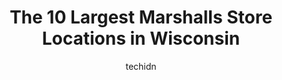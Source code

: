 ---
layout: ampstory
image: https://i0.wp.com/www.depkes.org/wp-content/uploads/2023/06/marshalls-0-in-wisconsin-1685968242.jpeg?resize=640,853
author: techidn
featured: false
description: Discover the impressive array of Marshalls options in Wisconsin, where you can find 10 of the largest Marshalls establishments in the area. From renowned classics to hidden gems, Wisconsin o
title: The 10 Largest Marshalls Store Locations in Wisconsin
cover:
   title: The 10 Largest Marshalls Store Locations in Wisconsin
   subtitle: Rickpate
   background: https://www.depkes.org/wp-content/uploads/2023/06/marshalls-0-in-wisconsin-1685968242.jpeg

pages: 
 - layout: thirds
   top: <h1>#1 Marshalls & HomeGoods</h1>
   bottom: "<p>If I could give it zero stars, I definitely would after my shopping experience. I loved shopping at this Marshalls due to the variety in products and polite staff, but</p>"
   background: https://www.depkes.org/wp-content/uploads/2023/06/marshalls-1-in-wisconsin-1685968243.jpeg
   backgroundblur: true
 - layout: thirds
   top: <h1>#2 Marshalls</h1>
   bottom: "<p>8550 Sura Ln, Greenfield, WI 53228, United States</p>"
   background: https://www.depkes.org/wp-content/uploads/2023/06/marshalls-2-in-wisconsin-1685968243.jpeg
   cta:
      link: https://www.depkes.org/blog/the-10-largest-marshalls-store-locations-in-wisconsin/
      text: The 10 Largest Marshalls Store Locations in Wisconsin
 - layout: thirds
   top: <h1>#3 Marshalls</h1>
   bottom: "<p>5914 75th St, Kenosha, WI 53142, United States</p>"
   background: https://www.depkes.org/wp-content/uploads/2023/06/marshalls-3-in-wisconsin-1685968244.jpeg
   cta:
      link: https://www.depkes.org/blog/the-10-largest-marshalls-store-locations-in-wisconsin/
      text: The 10 Largest Marshalls Store Locations in Wisconsin
 - layout: thirds
   top: <h1>#4 Marshalls & HomeGoods</h1>
   bottom: "<p>3825 E Calumet St, Appleton, WI 54915, United States</p>"
   background: https://images.unsplash.com/photo-1524169358666-79f22534bc6e?ixlib=rb-4.0.3&ixid=MnwxMjA3fDB8MHxwaG90by1wYWdlfHx8fGVufDB8fHx8&auto=format&fit=crop&w=640&h=853&q=80
   cta:
      link: https://www.depkes.org/blog/the-10-largest-marshalls-store-locations-in-wisconsin/
      text: The 10 Largest Marshalls Store Locations in Wisconsin
 - layout: thirds
   top: <h1>#5 Marshalls</h1>
   bottom: "<p>2117 Zeier Rd, Madison, WI 53704, United States</p>"
   background: https://images.unsplash.com/photo-1599422314077-f4dfdaa4cd09?ixlib=rb-4.0.3&ixid=MnwxMjA3fDB8MHxwaG90by1wYWdlfHx8fGVufDB8fHx8&auto=format&fit=crop&w=640&h=853&q=80
   cta:
      link: https://www.depkes.org/blog/the-10-largest-marshalls-store-locations-in-wisconsin/
      text: The 10 Largest Marshalls Store Locations in Wisconsin
 - layout: thirds
   top: <h1>#6 Marshalls</h1>
   bottom: "<p>3557 S 27th St, Milwaukee, WI 53221, United States</p>"
   background: https://images.unsplash.com/photo-1546497974-b213c9efb599?ixlib=rb-4.0.3&ixid=MnwxMjA3fDB8MHxwaG90by1wYWdlfHx8fGVufDB8fHx8&auto=format&fit=crop&w=640&h=853&q=80
   cta:
      link: https://www.depkes.org/blog/the-10-largest-marshalls-store-locations-in-wisconsin/
      text: The 10 Largest Marshalls Store Locations in Wisconsin
 - layout: thirds
   top: <h1>#7 Marshalls</h1>
   bottom: "<p>840 W Paradise Dr, West Bend, WI 53095, United States</p>"
   background: https://images.unsplash.com/photo-1613843873231-1447db182f97?ixlib=rb-4.0.3&ixid=MnwxMjA3fDB8MHxwaG90by1wYWdlfHx8fGVufDB8fHx8&auto=format&fit=crop&w=640&h=853&q=80
   cta:
      link: https://www.depkes.org/blog/the-10-largest-marshalls-store-locations-in-wisconsin/
      text: The 10 Largest Marshalls Store Locations in Wisconsin
 - layout: thirds
   middle: Continue reading...
   background: https://images.unsplash.com/photo-1561679660-d00ee1e0dc8e?ixlib=rb-4.0.3&ixid=MnwxMjA3fDB8MHxwaG90by1wYWdlfHx8fGVufDB8fHx8&auto=format&fit=crop&w=640&h=853&q=80
   cta:
      link: https://www.depkes.org/blog/the-10-largest-marshalls-store-locations-in-wisconsin/
      text: The 10 Largest Marshalls Store Locations in Wisconsin
      
---